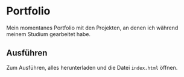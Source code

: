 # Portfolio
Mein momentanes Portfolio mit den Projekten, an denen ich während meinem Studium gearbeitet habe. 

## Ausführen
Zum Ausführen, alles herunterladen und die Datei `index.html` öffnen.